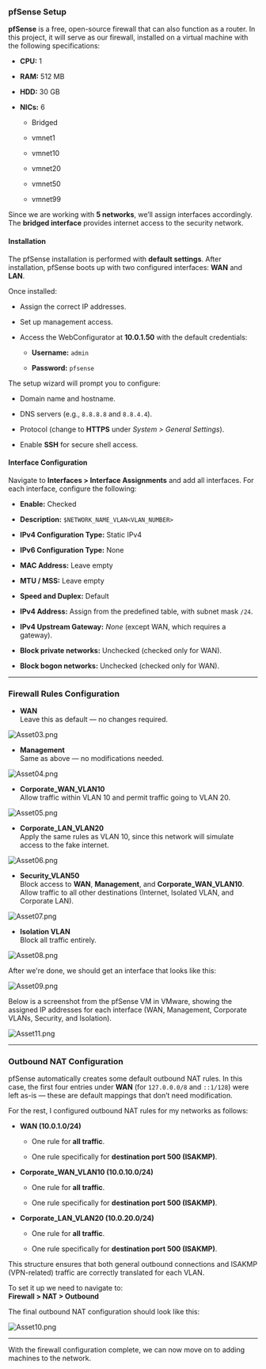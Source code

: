 
### pfSense Setup

**pfSense** is a free, open-source firewall that can also function as a router. In this project, it will serve as our firewall, installed on a virtual machine with the following specifications:

- **CPU:** 1
    
- **RAM:** 512 MB
    
- **HDD:** 30 GB
    
- **NICs:** 6
    
    - Bridged
        
    - vmnet1
        
    - vmnet10
        
    - vmnet20
        
    - vmnet50
        
    - vmnet99
        

Since we are working with **5 networks**, we’ll assign interfaces accordingly. The **bridged interface** provides internet access to the security network.

#### Installation

The pfSense installation is performed with **default settings**. After installation, pfSense boots up with two configured interfaces: **WAN** and **LAN**.

Once installed:

- Assign the correct IP addresses.
    
- Set up management access.
    
- Access the WebConfigurator at **10.0.1.50** with the default credentials:
    
    - **Username:** `admin`
        
    - **Password:** `pfsense`
        

The setup wizard will prompt you to configure:

- Domain name and hostname.
    
- DNS servers (e.g., `8.8.8.8` and `8.8.4.4`).
    
- Protocol (change to **HTTPS** under _System > General Settings_).
    
- Enable **SSH** for secure shell access.
    

#### Interface Configuration

Navigate to **Interfaces > Interface Assignments** and add all interfaces. For each interface, configure the following:

- **Enable:** Checked
    
- **Description:** `$NETWORK_NAME_VLAN<VLAN_NUMBER>`
    
- **IPv4 Configuration Type:** Static IPv4
    
- **IPv6 Configuration Type:** None
    
- **MAC Address:** Leave empty
    
- **MTU / MSS:** Leave empty
    
- **Speed and Duplex:** Default
    
- **IPv4 Address:** Assign from the predefined table, with subnet mask `/24`.
    
- **IPv4 Upstream Gateway:** _None_ (except WAN, which requires a gateway).
    
- **Block private networks:** Unchecked (checked only for WAN).
    
- **Block bogon networks:** Unchecked (checked only for WAN).
    

---

### Firewall Rules Configuration

- **WAN**  
    Leave this as default — no changes required.

![Asset03.png](https://github.com/v3n1x/Projects/blob/main/Assets/Asset03.png)

    
- **Management**  
    Same as above — no modifications needed.
    
![Asset04.png](https://github.com/v3n1x/Projects/blob/main/Assets/Asset04.png)

- **Corporate_WAN_VLAN10**  
    Allow traffic within VLAN 10 and permit traffic going to VLAN 20.

![Asset05.png](https://github.com/v3n1x/Projects/blob/main/Assets/Asset05.png)

- **Corporate_LAN_VLAN20**  
    Apply the same rules as VLAN 10, since this network will simulate access to the fake internet.

![Asset06.png](https://github.com/v3n1x/Projects/blob/main/Assets/Asset06.png)

- **Security_VLAN50**  
    Block access to **WAN**, **Management**, and **Corporate_WAN_VLAN10**.  
    Allow traffic to all other destinations (Internet, Isolated VLAN, and Corporate LAN).

![Asset07.png](https://github.com/v3n1x/Projects/blob/main/Assets/Asset07.png)

- **Isolation VLAN**  
    Block all traffic entirely.

![Asset08.png](https://github.com/v3n1x/Projects/blob/main/Assets/Asset08.png)

After we're done, we should get an interface that looks like this:

![Asset09.png](https://github.com/v3n1x/Projects/blob/main/Assets/Asset09.png)

Below is a screenshot from the pfSense VM in VMware, showing the assigned IP addresses for each interface (WAN, Management, Corporate VLANs, Security, and Isolation).

![Asset11.png](https://github.com/v3n1x/Projects/blob/main/Assets/Asset11.png)

---
### Outbound NAT Configuration

pfSense automatically creates some default outbound NAT rules. In this case, the first four entries under **WAN** (for `127.0.0.0/8` and `::1/128`) were left as-is — these are default mappings that don’t need modification.

For the rest, I configured outbound NAT rules for my networks as follows:

- **WAN (10.0.1.0/24)**
    
    - One rule for **all traffic**.
        
    - One rule specifically for **destination port 500 (ISAKMP)**.
        
- **Corporate_WAN_VLAN10 (10.0.10.0/24)**
    
    - One rule for **all traffic**.
        
    - One rule specifically for **destination port 500 (ISAKMP)**.
        
- **Corporate_LAN_VLAN20 (10.0.20.0/24)**
    
    - One rule for **all traffic**.
        
    - One rule specifically for **destination port 500 (ISAKMP)**.
        

This structure ensures that both general outbound connections and ISAKMP (VPN-related) traffic are correctly translated for each VLAN.

To set it up we need to navigate to:  
**Firewall > NAT > Outbound**  

The final outbound NAT configuration should look like this:

![Asset10.png](https://github.com/v3n1x/Projects/blob/main/Assets/Asset10.png)

---

With the firewall configuration complete, we can now move on to adding machines to the network. 
